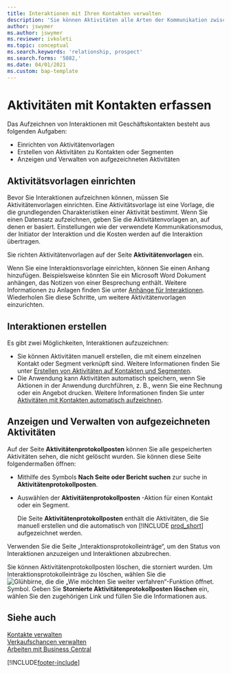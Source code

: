 ```yaml
---
title: Interaktionen mit Ihren Kontakten verwalten
description: 'Sie können Aktivitäten alle Arten der Kommunikation zwischen Ihrem Unternehmen und Ihren Kontakten aufzeichnen, zum Beispiel Briefe, Fax, E-Mail, Telefon, Besprechungen usw.'
author: jswymer
ms.author: jswymer
ms.reviewer: ivkoleti
ms.topic: conceptual
ms.search.keywords: 'relationship, prospect'
ms.search.forms: '5082,'
ms.date: 04/01/2021
ms.custom: bap-template
---
```

# Aktivitäten mit Kontakten erfassen

Das Aufzeichnen von Interaktionen mit Geschäftskontakten besteht aus folgenden Aufgaben:

* Einrichten von Aktivitätenvorlagen  
* Erstellen von Aktivitäten zu Kontakten oder Segmenten  
* Anzeigen und Verwalten von aufgezeichneten Aktivitäten  

## Aktivitätsvorlagen einrichten

Bevor Sie Interaktionen aufzeichnen können, müssen Sie Aktivitätenvorlagen einrichten. Eine Aktivitätsvorlage ist eine Vorlage, die die grundlegenden Charakteristiken einer Aktivität bestimmt. Wenn Sie einen Datensatz aufzeichnen, geben Sie die Aktivitätenvorlagen an, auf denen er basiert. Einstellungen wie der verwendete Kommunikationsmodus, der Initiator der Interaktion und die Kosten werden auf die Interaktion übertragen.

Sie richten Aktivitätenvorlagen auf der Seite **Aktivitätenvorlagen** ein.

Wenn Sie eine Interaktionsvorlage einrichten, können Sie einen Anhang hinzufügen. Beispielsweise könnten Sie ein Microsoft Word Dokument anhängen, das Notizen von einer Besprechung enthält. Weitere Informationen zu Anlagen finden Sie unter [Anhänge für Interaktionen](marketing-interaction-attachments.md). Wiederholen Sie diese Schritte, um weitere Aktivitätenvorlagen einzurichten.  

## Interaktionen erstellen

Es gibt zwei Möglichkeiten, Interaktionen aufzuzeichnen:

* Sie können Aktivitäten manuell erstellen, die mit einem einzelnen Kontakt oder Segment verknüpft sind. Weitere Informationen finden Sie unter [Erstellen von Aktivitäten auf Kontakten und Segmenten](marketing-how-create-interactions.md).  
* Die Anwendung kann Aktivitäten automatisch speichern, wenn Sie Aktionen in der Anwendung durchführen, z. B., wenn Sie eine Rechnung oder ein Angebot drucken. Weitere Informationen finden Sie unter [Aktivitäten mit Kontakten automatisch aufzeichnen](marketing-auto-record-interactions.md).

## Anzeigen und Verwalten von aufgezeichneten Aktivitäten

Auf der Seite **Aktivitätenprotokollposten** können Sie alle gespeicherten Aktivitäten sehen, die nicht gelöscht wurden. Sie können diese Seite folgendermaßen öffnen:

* Mithilfe des Symbols **Nach Seite oder Bericht suchen** zur suche in **Aktivitätenprotokollposten**.
* Auswählen der **Aktivitätenprotokollposten** -Aktion für einen Kontakt oder ein Segment.

  Die Seite **Aktivitätenprotokollposten** enthält die Aktivitäten, die Sie manuell erstellen und die automatisch von [!INCLUDE [prod_short](includes/prod_short.md)] aufgezeichnet werden.

Verwenden Sie die Seite „Interaktionsprotokolleinträge“, um den Status von Interaktionen anzuzeigen und Interaktionen abzubrechen.

Sie können Aktivitätenprotokollposten löschen, die storniert wurden. Um Interaktionsprotokolleinträge zu löschen, wählen Sie die ![Glühbirne, die die „Wie möchten Sie weiter verfahren“-Funktion öffnet.](media/ui-search/search_small.png "Wie möchten Sie weiter verfahren") Symbol. Geben Sie **Stornierte Aktivitätenprotokollposten löschen** ein, wählen Sie den zugehörigen Link und füllen Sie die Informationen aus.

## Siehe auch

[Kontakte verwalten](marketing-contacts.md)  
[Verkaufschancen verwalten](marketing-manage-sales-opportunities.md)  
[Arbeiten mit Business Central](ui-work-product.md)  


[!INCLUDE[footer-include](includes/footer-banner.md)]
